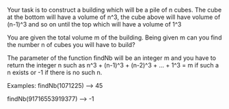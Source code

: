 Your task is to construct a building which will be a pile of n cubes. The cube at the bottom will have a volume of n^3, the cube above will have volume of (n-1)^3
and so on until the top which will have a volume of 1^3

You are given the total volume m of the building. Being given m can you find the number n of cubes you will have to build?

The parameter of the function findNb will be an integer m and you have to return the integer n such as
n^3 + (n-1)^3 + (n-2)^3 + ... + 1^3 = m if such a n exists or -1 if there is no such n.

Examples:
findNb(1071225) --> 45

findNb(91716553919377) --> -1
